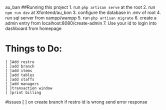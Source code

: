 au_ban
##Running this project
    1. run `php artisan serve` at the root
    2. run `npm run dev` at Xfontend/au_bon
    3. configure the database in .env of root
    4. run sql server from xampp/wampp
    5. run `php artisan migrate`
    6. create a  admin entry from localhost:8080/create-admin
    7. Use your id to login into dashboard from homepage
    
# Things to Do:
    [ ]Add restro
    [ ]add branch
    [ ]add items
    [ ]add tables
    [ ]add staffs
    [ ]add managers
    [ ]transaction window
    [ ]print billing
    
#issues
    [ ] on create branch if restro id is wrong
        send error response
